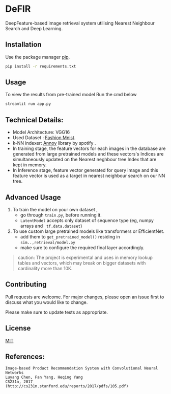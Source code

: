 # DeFIR
DeepFeature-based image retrieval system utilising Nearest Neighbour Search and Deep Learning. 


## Installation

Use the package manager [pip](https://pip.pypa.io/en/stable/).

```bash
pip install -r requirements.txt
```

## Usage
To view the results from pre-trained model Run the cmd below
```bash
streamlit run app.py
```



## Technical Details:
- Model Architecture:  VGG16 
- Used Dataset : [Fashion Mnist](https://github.com/zalandoresearch/fashion-mnist).
- k-NN indexer:  [Annoy](https://github.com/spotify/annoy) library  by spotify .
- In training stage, the feature vectors for each images in the database are generated from large pretrained models and these vectors's Indices are simultaneously updated on the Nearest neghbour tree Index that are kept in memory.
- In Inference stage, feature vector generated for query image and this feature vector is used as a target in  nearest neighbour search on our NN tree. 



## Advanced Usage
1. To train the model on your own dataset , 
    - go through `train.py`, before running it.
    - `LatentModel` accepts only dataset of  sequence type (eg, numpy arrays and ` tf.data.dataset`)
2. To use custom large pretrained models like transformers or EfficientNet.
    - add them to `get_pretrained_model()` residing in `sim..,retrieval/model.py`
    - make sure to configure the required final layer accordingly. 
> caution: The project is experimental and uses in memory lookup tables and vectors, which may break on bigger datasets with cardinality more than 10K.
## Contributing
Pull requests are welcome. For major changes, please open an issue first to discuss what you would like to change.

Please make sure to update tests as appropriate.

## License
 [MIT](https://choosealicense.com/licenses/mit/)

## References:
```
Image-based Product Recommendation System with Convolutional Neural Networks
Luyang Chen, Fan Yang, Heqing Yang
CS231n, 2017
(http://cs231n.stanford.edu/reports/2017/pdfs/105.pdf)
```
